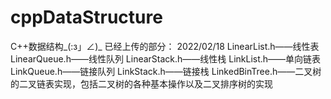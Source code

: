 # cppDataStructure
C++数据结构_(:з」∠)_
已经上传的部分：
2022/02/18
LinearList.h——线性表
LinearQueue.h——线性队列
LinearStack.h——线性栈
LinkList.h——单向链表
LinkQueue.h——链接队列
LinkStack.h——链接栈
LinkedBinTree.h——二叉树的二叉链表实现，包括二叉树的各种基本操作以及二叉排序树的实现
